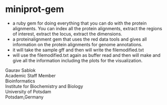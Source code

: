 # miniprot-gem

- a ruby gem for doing everything that you can do with the protein alignments. You can index all the protein alignments, extract the regions of interest, extract the locus, extract the dimensions.
- a proteinalignment gem that uses the red data tools and gives all information on the protein alignments for genome annotations.
- it will take the sample gff and then will write the filemodified.txt
- will use the filemodified.txt again as buffer read and then will make and give all the information including the plots for the visualization.

Gaurav Sablok \
Academic Staff Member \
Bioinformatics \
Institute for Biochemistry and Biology \
University of Potsdam \
Potsdam,Germany
